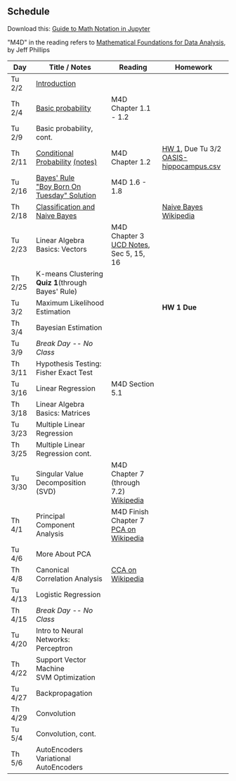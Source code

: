 ## Schedule

Download this: [Guide to Math Notation in Jupyter](examples/MathNotationGuide.ipynb)

"M4D" in the reading refers to [Mathematical Foundations for Data Analysis](http://www.cs.utah.edu/~jeffp/M4D/M4D.html), by Jeff Phillips

| Day     | Title / Notes                                                      | Reading         | Homework                                   |
|---------|--------------------------------------------------------------------|-----------------|--------------------------------------------|
| Tu 2/2 | [Introduction](lectures/L01-Introduction.pdf)                      |                 |                                            |
| Th 2/4 | [Basic probability](lectures/L02-ProbabilityBasics.pdf) | M4D Chapter 1.1 - 1.2 |                                            |
| Tu 2/9 | Basic probability, cont. |  |                                            |
| Th 2/11 | [Conditional Probability](lectures/L03-ConditionalProbability-slides.pdf) [(notes)](lectures/L03-ConditionalProbability.pdf) | M4D Chapter 1.2   | [HW 1](homeworks/hw1.pdf), Due Tu 3/2<br>[OASIS-hippocampus.csv](homeworks/OASIS-hippocampus.csv) |
| Tu 2/16 | [Bayes' Rule](lectures/L04-BayesRule.pdf)<br>["Boy Born On Tuesday" Solution](lectures/BoyBornOnTuesdaySolution.pdf) | M4D 1.6 - 1.8       |       |
| Th 2/18 | [Classification and Naive Bayes](lectures/L05-NaiveBayes.pdf) |  | [Naive Bayes Wikipedia](https://en.wikipedia.org/wiki/Naive_Bayes_classifier)         |
| Tu 2/23 | Linear Algebra Basics: Vectors | M4D Chapter 3<br>[UCD Notes](https://www.math.ucdavis.edu/~linear/linear.pdf), Sec 5, 15, 16        |          |
| Th 2/25 | K-means Clustering<br>**Quiz 1**(through Bayes' Rule) |   |   |
| Tu 3/2 | Maximum Likelihood Estimation  |         | **HW 1 Due** |
| Th 3/4 | Bayesian Estimation |         |  |
| Tu 3/9 | *Break Day -- No Class*  |  |     |
| Th 3/11 | Hypothesis Testing: Fisher Exact Test |          |
| Tu 3/16 | Linear Regression | M4D Section 5.1  |         |      |
| Th 3/18 | Linear Algebra Basics: Matrices |         |   | 
| Tu 3/23 | Multiple Linear Regression |         |    |
| Th 3/25 | Multiple Linear Regression cont. |         |          |
| Tu 3/30 | Singular Value Decomposition (SVD) | M4D Chapter 7 (through 7.2)<br>[Wikipedia](https://en.wikipedia.org/wiki/Singular_value_decomposition) | |
| Th 4/1 | Principal Component Analysis | M4D Finish Chapter 7<br>[PCA on Wikipedia](https://en.wikipedia.org/wiki/Principal_component_analysis) |  |
| Tu 4/6 | More About PCA |  |    |
| Th 4/8 | Canonical Correlation Analysis | [CCA on Wikipedia](https://en.wikipedia.org/wiki/Canonical_correlation) |         |
| Tu 4/13 | Logistic Regression |         |  |
| Th 4/15 | *Break Day -- No Class* |         |   |
| Tu 4/20 | Intro to Neural Networks: Perceptron |   |        |
| Th 4/22 | Support Vector Machine <br> SVM Optimization   |         |   |
| Tu 4/27 | Backpropagation |         |    |
| Th 4/29 | Convolution |         |  |
| Tu 5/4 | Convolution, cont. |         |   |
| Th 5/6 | AutoEncoders <br> Variational AutoEncoders |         |   |
